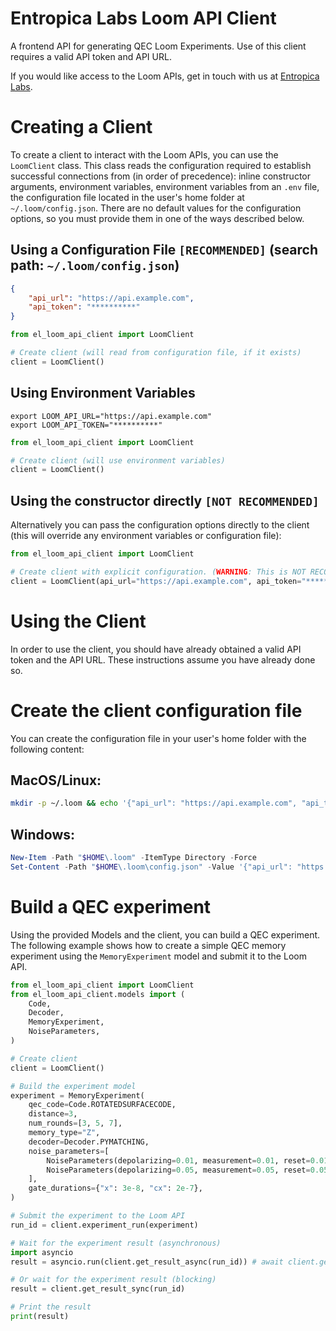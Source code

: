 # Entropica Labs Loom API Client

A frontend API for generating QEC Loom Experiments. Use of this client requires a valid API token and API URL.

If you would like access to the Loom APIs, get in touch with us at [Entropica Labs](https://entropicalabs.com/contact).

# Creating a Client

To create a client to interact with the Loom APIs, you can use the `LoomClient` class. This class reads the configuration required to establish successful connections from (in order of precedence): inline constructor arguments, environment variables, environment variables from an `.env` file, the configuration file located in the user's home folder at `~/.loom/config.json`. There are no default values for the configuration options, so you must provide them in one of the ways described below.

## Using a Configuration File `[RECOMMENDED]` (search path: `~/.loom/config.json`)

```json
{
    "api_url": "https://api.example.com",
    "api_token": "**********"
}
```

```python
from el_loom_api_client import LoomClient

# Create client (will read from configuration file, if it exists)
client = LoomClient()
```

## Using Environment Variables

```shell
export LOOM_API_URL="https://api.example.com"
export LOOM_API_TOKEN="**********"
```

```python
from el_loom_api_client import LoomClient

# Create client (will use environment variables)
client = LoomClient()
```

## Using the constructor directly `[NOT RECOMMENDED]`

Alternatively you can pass the configuration options directly to the client (this will override any environment variables or configuration file):

```python
from el_loom_api_client import LoomClient

# Create client with explicit configuration. (WARNING: This is NOT RECOMMENDED for code that must be committed to a repository or shared, as this will expose your API token)
client = LoomClient(api_url="https://api.example.com", api_token="**********")
```

# Using the Client

In order to use the client, you should have already obtained a valid API token and the API URL. These instructions assume you have already done so.

# Create the client configuration file

You can create the configuration file in your user's home folder with the following content:

## MacOS/Linux:

```bash
mkdir -p ~/.loom && echo '{"api_url": "https://api.example.com", "api_token": "**********"}' > ~/.loom/config.json
```

## Windows:

```powershell
New-Item -Path "$HOME\.loom" -ItemType Directory -Force
Set-Content -Path "$HOME\.loom\config.json" -Value '{"api_url": "https://api.example.com", "api_token": "**********"}'
```

# Build a QEC experiment

Using the provided Models and the client, you can build a QEC experiment. The following example shows how to create a simple QEC memory experiment using the `MemoryExperiment` model and submit it to the Loom API.

```python
from el_loom_api_client import LoomClient
from el_loom_api_client.models import (
    Code,
    Decoder,
    MemoryExperiment,
    NoiseParameters,
)

# Create client
client = LoomClient()

# Build the experiment model
experiment = MemoryExperiment(
    qec_code=Code.ROTATEDSURFACECODE,
    distance=3,
    num_rounds=[3, 5, 7],
    memory_type="Z",
    decoder=Decoder.PYMATCHING,
    noise_parameters=[
        NoiseParameters(depolarizing=0.01, measurement=0.01, reset=0.01),
        NoiseParameters(depolarizing=0.05, measurement=0.05, reset=0.05),
    ],
    gate_durations={"x": 3e-8, "cx": 2e-7},
)

# Submit the experiment to the Loom API
run_id = client.experiment_run(experiment)

# Wait for the experiment result (asynchronous)
import asyncio
result = asyncio.run(client.get_result_async(run_id)) # await client.get_result_async(run_id)

# Or wait for the experiment result (blocking)
result = client.get_result_sync(run_id)

# Print the result
print(result)
```
